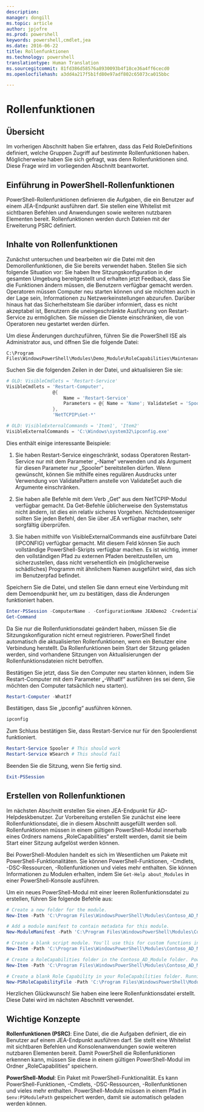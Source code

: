 ```yaml
---
description: 
manager: dongill
ms.topic: article
author: jpjofre
ms.prod: powershell
keywords: powershell,cmdlet,jea
ms.date: 2016-06-22
title: Rollenfunktionen
ms.technology: powershell
translationtype: Human Translation
ms.sourcegitcommit: 81fd386d58576a8930093b4f18ce36a4ff6cecd0
ms.openlocfilehash: a3dd4a217f5b1fd80e97adf802c65073ca015bbc

---
```


# Rollenfunktionen

## Übersicht
Im vorherigen Abschnitt haben Sie erfahren, dass das Feld RoleDefinitions definiert, welche Gruppen Zugriff auf bestimmte Rollenfunktionen haben.
Möglicherweise haben Sie sich gefragt, was denn Rollenfunktionen sind.
Diese Frage wird im vorliegenden Abschnitt beantwortet.  

## Einführung in PowerShell-Rollenfunktionen
PowerShell-Rollenfunktionen definieren die Aufgaben, die ein Benutzer auf einem JEA-Endpunkt ausführen darf.
Sie stellen eine Whitelist mit sichtbaren Befehlen und Anwendungen sowie weiteren nutzbaren Elementen bereit.
Rollenfunktionen werden durch Dateien mit der Erweiterung PSRC definiert.

## Inhalte von Rollenfunktionen
Zunächst untersuchen und bearbeiten wir die Datei mit den Demorollenfunktionen, die Sie bereits verwendet haben.
Stellen Sie sich folgende Situation vor: Sie haben Ihre Sitzungskonfiguration in der gesamten Umgebung bereitgestellt und erhalten jetzt Feedback, dass Sie die Funktionen ändern müssen, die Benutzern verfügbar gemacht werden.
Operatoren müssen Computer neu starten können und sie möchten auch in der Lage sein, Informationen zu Netzwerkeinstellungen abzurufen.
Darüber hinaus hat das Sicherheitsteam Sie darüber informiert, dass es nicht akzeptabel ist, Benutzern die uneingeschränkte Ausführung von Restart-Service zu ermöglichen.
Sie müssen die Dienste einschränken, die von Operatoren neu gestartet werden dürfen.

Um diese Änderungen durchzuführen, führen Sie die PowerShell ISE als Administrator aus, und öffnen Sie die folgende Datei:

```
C:\Program Files\WindowsPowerShell\Modules\Demo_Module\RoleCapabilities\Maintenance.psrc
```

Suchen Sie die folgenden Zeilen in der Datei, und aktualisieren Sie sie:

```PowerShell
# OLD: VisibleCmdlets = 'Restart-Service'
VisibleCmdlets = 'Restart-Computer',
                 @{
                     Name = 'Restart-Service'
                     Parameters = @{ Name = 'Name'; ValidateSet = 'Spooler' }
                 },
                 'NetTCPIP\Get-*'

# OLD: VisibleExternalCommands = 'Item1', 'Item2'
VisibleExternalCommands = 'C:\Windows\system32\ipconfig.exe'
```

Dies enthält einige interessante Beispiele:

1.  Sie haben Restart-Service eingeschränkt, sodass Operatoren Restart-Service nur mit dem Parameter „-Name“ verwenden und als Argument für diesen Parameter nur „Spooler“ bereitstellen dürfen.
Wenn gewünscht, können Sie mithilfe eines regulären Ausdrucks unter Verwendung von ValidatePattern anstelle von ValidateSet auch die Argumente einschränken.

2.  Sie haben alle Befehle mit dem Verb „Get“ aus dem NetTCPIP-Modul verfügbar gemacht.
Da Get-Befehle üblicherweise den Systemstatus nicht ändern, ist dies ein relativ sicheres Vorgehen.
Nichtsdestoweniger sollten Sie jeden Befehl, den Sie über JEA verfügbar machen, sehr sorgfältig überprüfen.

3.  Sie haben mithilfe von VisibleExternalCommands eine ausführbare Datei (IPCONFIG) verfügbar gemacht.
Mit diesem Feld können Sie auch vollständige PowerShell-Skripts verfügbar machen.
Es ist wichtig, immer den vollständigen Pfad zu externen Pfaden bereitzustellen, um sicherzustellen, dass nicht versehentlich ein (möglicherweise schädliches) Programm mit ähnlichem Namen ausgeführt wird, das sich im Benutzerpfad befindet.

Speichern Sie die Datei, und stellen Sie dann erneut eine Verbindung mit dem Demoendpunkt her, um zu bestätigen, dass die Änderungen funktioniert haben.

```PowerShell
Enter-PSSession -ComputerName . -ConfigurationName JEADemo2 -Credential $NonAdminCred
Get-Command
```
Da Sie nur die Rollenfunktionsdatei geändert haben, müssen Sie die Sitzungskonfiguration nicht erneut registrieren.
PowerShell findet automatisch die aktualisierten Rollenfunktionen, wenn ein Benutzer eine Verbindung herstellt.
Da Rollenfunktionen beim Start der Sitzung geladen werden, sind vorhandene Sitzungen von Aktualisierungen der Rollenfunktionsdateien nicht betroffen.

Bestätigen Sie jetzt, dass Sie den Computer neu starten können, indem Sie Restart-Computer mit dem Parameter „-WhatIf“ ausführen (es sei denn, Sie möchten den Computer tatsächlich neu starten).

```PowerShell
Restart-Computer -WhatIf
```

Bestätigen, dass Sie „ipconfig“ ausführen können.

```PowerShell
ipconfig
```

Zum Schluss bestätigen Sie, dass Restart-Service nur für den Spoolerdienst funktioniert.

```PowerShell
Restart-Service Spooler # This should work
Restart-Service WSearch # This should fail
```

Beenden Sie die Sitzung, wenn Sie fertig sind.

```PowerShell
Exit-PSSession
```

## Erstellen von Rollenfunktionen
Im nächsten Abschnitt erstellen Sie einen JEA-Endpunkt für AD-Helpdeskbenutzer.
Zur Vorbereitung erstellen Sie zunächst eine leere Rollenfunktionsdatei, die in diesem Abschnitt ausgefüllt werden soll.
Rollenfunktionen müssen in einem gültigen PowerShell-Modul innerhalb eines Ordners namens „RoleCapabilities“ erstellt werden, damit sie beim Start einer Sitzung aufgelöst werden können.

Bei PowerShell-Modulen handelt es sich im Wesentlichen um Pakete mit PowerShell-Funktionalitäten.
Sie können PowerShell-Funktionen, -Cmdlets, -DSC-Ressourcen, -Rollenfunktionen und vieles mehr enthalten.
Sie können Informationen zu Modulen erhalten, indem Sie `Get-Help about_Modules` in einer PowerShell-Konsole ausführen.

Um ein neues PowerShell-Modul mit einer leeren Rollenfunktionsdatei zu erstellen, führen Sie folgende Befehle aus:  

```PowerShell
# Create a new folder for the module.
New-Item -Path 'C:\Program Files\WindowsPowerShell\Modules\Contoso_AD_Module' -ItemType Directory

# Add a module manifest to contain metadata for this module.
New-ModuleManifest -Path 'C:\Program Files\WindowsPowerShell\Modules\Contoso_AD_Module\Contoso_AD_Module.psd1' -RootModule Contoso_AD_Module.psm1

# Create a blank script module. You'll use this for custom functions in the next section.
New-Item -Path 'C:\Program Files\WindowsPowerShell\Modules\Contoso_AD_Module\Contoso_AD_Module.psm1' -ItemType File

# Create a RoleCapabilities folder in the Contoso_AD_Module folder. PowerShell expects Role Capabilities to be located in a "RoleCapabilities" folder within a module.
New-Item -Path 'C:\Program Files\WindowsPowerShell\Modules\Contoso_AD_Module\RoleCapabilities' -ItemType Directory

# Create a blank Role Capability in your RoleCapabilities folder. Running this command without any additional parameters just creates a blank template.
New-PSRoleCapabilityFile -Path 'C:\Program Files\WindowsPowerShell\Modules\Contoso_AD_Module\RoleCapabilities\ADHelpDesk.psrc'
```

Herzlichen Glückwunsch! Sie haben eine leere Rollenfunktionsdatei erstellt.
Diese Datei wird im nächsten Abschnitt verwendet.

## Wichtige Konzepte
**Rollenfunktionen (PSRC)**: Eine Datei, die die Aufgaben definiert, die ein Benutzer auf einem JEA-Endpunkt ausführen darf.
Sie stellt eine Whitelist mit sichtbaren Befehlen und Konsolenanwendungen sowie weiteren nutzbaren Elementen bereit.
Damit PowerShell die Rollenfunktionen erkennen kann, müssen Sie diese in einem gültigen PowerShell-Modul im Ordner „RoleCapabilities“ speichern.

**PowerShell-Modul**: Ein Paket mit PowerShell-Funktionalität.
Es kann PowerShell-Funktionen, -Cmdlets, -DSC-Ressourcen, -Rollenfunktionen und vieles mehr enthalten.
PowerShell-Module müssen in einem Pfad in `$env:PSModulePath` gespeichert werden, damit sie automatisch geladen werden können.




<!--HONumber=Aug16_HO3-->


